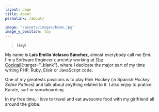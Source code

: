 ```yaml
---
layout: page
title: About
permalink: /about/

image: "/assets/images/home.jpg"
image_y_position: top
---
```


> Hey!

My name is **Luis Emilio Velasco Sánchez**, almost everybody call me _Emi_. I'm a Software Engineer currently working at [The Cocktail](https://the-cocktail.com/){:target="_blank"}, where I dedicate the major part of my time writing PHP, Ruby, Elixir or JavaScript code.

One of my greatests passions is to play Rink Hockey (in Spanish _Hockey Sobre Patines_) and talk about anything related to it. I also enjoy to pratice Karate, surf or snowboarding.

In my free time, I love to travel and eat awesome food with my girlfriend all around the globe.
